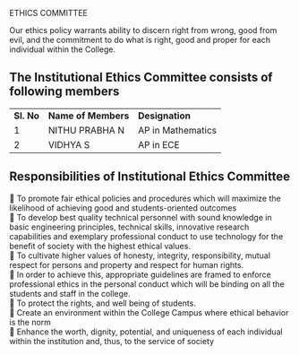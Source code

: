 ETHICS COMMITTEE

Our ethics policy warrants ability to discern right from wrong, good from evil, and the commitment to do what is right, good and proper for each individual within the College.

## The Institutional Ethics Committee consists of following members

|     |     |     |
| --- | --- | --- |
| **Sl. No** | **Name of Members** | **Designation** |
| 1   | NITHU PRABHA N | AP in Mathematics |
| 2   | VIDHYA S | AP in ECE |

## Responsibilities of Institutional Ethics Committee

 To promote fair ethical policies and procedures which will maximize the likelihood of achieving good and students-oriented outcomes  
 To develop best quality technical personnel with sound knowledge in basic engineering principles, technical skills, innovative research capabilities and exemplary professional conduct to use technology for the benefit of society with the highest ethical values.  
 To cultivate higher values of honesty, integrity, responsibility, mutual respect for persons and property and respect for human rights.  
 In order to achieve this, appropriate guidelines are framed to enforce professional ethics in the personal conduct which will be binding on all the students and staff in the college.  
 To protect the rights, and well being of students.  
 Create an environment within the College Campus where ethical behavior is the norm  
 Enhance the worth, dignity, potential, and uniqueness of each individual within the institution and, thus, to the service of society